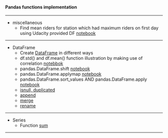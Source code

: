#### Pandas functions implementation
---

 - miscellaneous
   - Find mean riders for station which had maximum riders on first day using Udacity provided DF [notebook](003_mean_riders_for_max_station.ipynb)
   
---
	
 - DataFrame
   - Create [DataFrame](001_DataFrame.ipynb) in different ways
   - df.std() and df.mean() function illustration by making use of correlation [notebbok](004_correlation.ipynb)
   - pandas.DataFrame.shift [notebook](005_shift.ipynb)
   - pandas.DataFrame.applymap [notebook](006_applymap.ipynb)
   - pandas.DataFrame.sort_values AND pandas.DataFrame.apply [notebook](007_apply_and_sort_values.ipynb)
   - [isnull, duplicated](../data_analysis_part_i/data_analysis_part_i.ipynb)
   - [append](009_append.ipynb)
   - [merge](0010_merge.ipynb)
   - [rename](0010_rename.ipynb)
---

 - Series
	- Function [sum](002_series.sum.ipynb)

---